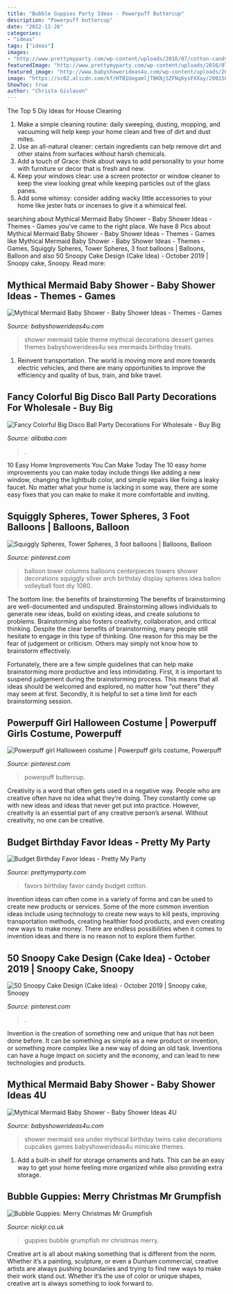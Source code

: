 ```yaml
---
title: "Bubble Guppies Party Ideas - Powerpuff Buttercup"
description: "Powerpuff buttercup"
date: "2022-11-26"
categories:
- "ideas"
tags: ["ideas"]
images:
- "http://www.prettymyparty.com/wp-content/uploads/2016/07/cotton-candy-cone-party-favors.jpg"
featuredImage: "http://www.prettymyparty.com/wp-content/uploads/2016/07/cotton-candy-cone-party-favors.jpg"
featured_image: "http://www.babyshowerideas4u.com/wp-content/uploads/2016/06/Mythical-Mermaid-Baby-Shower-Dessert-Table-600x806.jpg"
image: "https://sc02.alicdn.com/kf/HTB1UegamljTBKNjSZFNq6ysFXXay/200158849/HTB1UegamljTBKNjSZFNq6ysFXXay.jpg"
ShowToc: true
author: "Christa Gislason"
---
```



The Top 5 Diy Ideas for House Cleaning
1. Make a simple cleaning routine: daily sweeping, dusting, mopping, and vacuuming will help keep your home clean and free of dirt and dust mites.
2. Use an all-natural cleaner: certain ingredients can help remove dirt and other stains from surfaces without harsh chemicals.
3. Add a touch of Grace: think about ways to add personality to your home with furniture or decor that is fresh and new.
4. Keep your windows clear: use a screen protector or window cleaner to keep the view looking great while keeping particles out of the glass panes.
5. Add some whimsy: consider adding wacky little accessories to your home like jester hats or incenses to give it a whimsical feel.

	

		
searching about Mythical Mermaid Baby Shower - Baby Shower Ideas - Themes - Games you've came to the right place. We have 8 Pics about Mythical Mermaid Baby Shower - Baby Shower Ideas - Themes - Games like Mythical Mermaid Baby Shower - Baby Shower Ideas - Themes - Games, Squiggly Spheres, Tower Spheres, 3 foot balloons | Balloons, Balloon and also 50 Snoopy Cake Design (Cake Idea) - October 2019 | Snoopy cake, Snoopy. Read more:
		
    
## Mythical Mermaid Baby Shower - Baby Shower Ideas - Themes - Games

<img loading=lazy src="http://www.babyshowerideas4u.com/wp-content/uploads/2016/06/Mythical-Mermaid-Baby-Shower-Dessert-Table-600x806.jpg" onerror="this.onerror=null;this.src='https://tse3.mm.bing.net/th?id=OIP.Oqt6tzPdjkgE6ykNb-f7bQHaJ8&amp;pid=15.1';" alt="Mythical Mermaid Baby Shower - Baby Shower Ideas - Themes - Games">

_Source: babyshowerideas4u.com_

>shower mermaid table theme mythical decorations dessert games themes babyshowerideas4u sea mermaids birthday treats. 

	

1) Reinvent transportation. The world is moving more and more towards electric vehicles, and there are many opportunities to improve the efficiency and quality of bus, train, and bike travel. 

    
## Fancy Colorful Big Disco Ball Party Decorations For Wholesale - Buy Big

<img loading=lazy src="https://sc02.alicdn.com/kf/HTB1UegamljTBKNjSZFNq6ysFXXay/200158849/HTB1UegamljTBKNjSZFNq6ysFXXay.jpg" onerror="this.onerror=null;this.src='https://tse3.mm.bing.net/th?id=OIP.C-8O18F61X17D-KMAcHiSgHaFj&amp;pid=15.1';" alt="Fancy Colorful Big Disco Ball Party Decorations For Wholesale - Buy Big">

_Source: alibaba.com_

>. 

	

10 Easy Home Improvements You Can Make Today
The 10 easy home improvements you can make today include things like adding a new window, changing the lightbulb color, and simple repairs like fixing a leaky faucet. No matter what your home is lacking in some way, there are some easy fixes that you can make to make it more comfortable and inviting.

    
## Squiggly Spheres, Tower Spheres, 3 Foot Balloons | Balloons, Balloon

<img loading=lazy src="https://i.pinimg.com/736x/e5/47/49/e54749e3ce7b16c5529436c8701dadf5--large-balloons-towers.jpg" onerror="this.onerror=null;this.src='https://tse2.mm.bing.net/th?id=OIP.lztHchDA3jRJM59xYdJ-vQHaJ3&amp;pid=15.1';" alt="Squiggly Spheres, Tower Spheres, 3 foot balloons | Balloons, Balloon">

_Source: pinterest.com_

>balloon tower columns balloons centerpieces towers shower decorations squiggly silver arch birthday display spheres idea ballon volleyball foot diy 1080. 

	

The bottom line: the benefits of brainstorming
The benefits of brainstorming are well-documented and undisputed. Brainstorming allows individuals to generate new ideas, build on existing ideas, and create solutions to problems. Brainstorming also fosters creativity, collaboration, and critical thinking.
Despite the clear benefits of brainstorming, many people still hesitate to engage in this type of thinking. One reason for this may be the fear of judgement or criticism. Others may simply not know how to brainstorm effectively.

Fortunately, there are a few simple guidelines that can help make brainstorming more productive and less intimidating. First, it is important to suspend judgement during the brainstorming process. This means that all ideas should be welcomed and explored, no matter how “out there” they may seem at first. Secondly, it is helpful to set a time limit for each brainstorming session.

    
## Powerpuff Girl Halloween Costume | Powerpuff Girls Costume, Powerpuff

<img loading=lazy src="https://i.pinimg.com/736x/4d/96/87/4d9687b5be9a96f08930745d7cbce395.jpg" onerror="this.onerror=null;this.src='https://tse3.mm.bing.net/th?id=OIP.G6XqkZYYYBuIMrvo41qw4wHaJ3&amp;pid=15.1';" alt="Powerpuff girl Halloween costume | Powerpuff girls costume, Powerpuff">

_Source: pinterest.com_

>powerpuff buttercup. 

	

Creativity is a word that often gets used in a negative way. People who are creative often have no idea what they’re doing. They constantly come up with new ideas and ideas that never get put into practice. However, creativity is an essential part of any creative person’s arsenal. Without creativity, no one can be creative.

    
## Budget Birthday Favor Ideas - Pretty My Party

<img loading=lazy src="http://www.prettymyparty.com/wp-content/uploads/2016/07/cotton-candy-cone-party-favors.jpg" onerror="this.onerror=null;this.src='https://tse4.mm.bing.net/th?id=OIP.9WtYQjakqhhOZ5BC32Me6wHaJ4&amp;pid=15.1';" alt="Budget Birthday Favor Ideas - Pretty My Party">

_Source: prettymyparty.com_

>favors birthday favor candy budget cotton. 

	

Invention ideas can often come in a variety of forms and can be used to create new products or services. Some of the more common invention ideas include using technology to create new ways to kill pests, improving transportation methods, creating healthier food products, and even creating new ways to make money. There are endless possibilities when it comes to invention ideas and there is no reason not to explore them further.

    
## 50 Snoopy Cake Design (Cake Idea) - October 2019 | Snoopy Cake, Snoopy

<img loading=lazy src="https://i.pinimg.com/736x/f8/93/a8/f893a83ee8bcb52369f67f93e05e68b9.jpg" onerror="this.onerror=null;this.src='https://tse1.mm.bing.net/th?id=OIP.5XWXS7slyp7JnZqcLSGa5wHaH-&amp;pid=15.1';" alt="50 Snoopy Cake Design (Cake Idea) - October 2019 | Snoopy cake, Snoopy">

_Source: pinterest.com_

>. 

	

Invention is the creation of something new and unique that has not been done before. It can be something as simple as a new product or invention, or something more complex like a new way of doing an old task. Inventions can have a huge impact on society and the economy, and can lead to new technologies and products.

    
## Mythical Mermaid Baby Shower - Baby Shower Ideas 4U

<img loading=lazy src="https://babyshowerideas4u.com/wp-content/uploads/2016/06/Mythical-Mermaid-Baby-Shower-Minicake.jpg" onerror="this.onerror=null;this.src='https://tse4.mm.bing.net/th?id=OIP.OKcwEg-rabRIneIsWmuEkgHaJ0&amp;pid=15.1';" alt="Mythical Mermaid Baby Shower - Baby Shower Ideas 4U">

_Source: babyshowerideas4u.com_

>shower mermaid sea under mythical birthday twins cake decorations cupcakes games babyshowerideas4u minicake themes. 

	

1. Add a built-in shelf for storage ornaments and hats. This can be an easy way to get your home feeling more organized while also providing extra storage.

    
## Bubble Guppies: Merry Christmas Mr Grumpfish

<img loading=lazy src="http://nickjr-intl.mtvnimages.com/uri/mgid:file:gsp:scenic:/international/nickjr.co.uk/videos/images/bubble-guppies/202-bubble-guppies-merry-christmas-mr-grumpfish-full-1x1.jpg?quality=0.80&amp;width=1024&amp;height=576&amp;crop=true&amp;height=225&amp;width=400" onerror="this.onerror=null;this.src='https://tse3.mm.bing.net/th?id=OIP.onACNABN9N2Eh6U-cyFyqwHaEK&amp;pid=15.1';" alt="Bubble Guppies: Merry Christmas Mr Grumpfish">

_Source: nickjr.co.uk_

>guppies bubble grumpfish mr christmas merry. 

	

Creative art is all about making something that is different from the norm. Whether it’s a painting, sculpture, or even a Dunham commercial, creative artists are always pushing boundaries and trying to find new ways to make their work stand out. Whether it’s the use of color or unique shapes, creative art is always something to look forward to.


